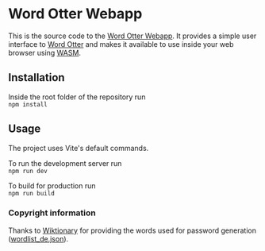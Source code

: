 # Word Otter Webapp
This is the source code to the [Word Otter Webapp](https://wordotter.maxboeer.com). It provides a simple user interface to [Word Otter](https://github.com/Schuwi/word_otter) and makes it available to use inside your web browser using [WASM](https://webassembly.org).

## Installation
Inside the root folder of the repository run <br/>
`npm install`

## Usage
The project uses Vite's default commands.

To run the development server run<br/>
`npm run dev`

To build for production run<br/>
`npm run build`

### Copyright information
Thanks to [Wiktionary](https://www.wiktionary.org) for providing the words used for password generation ([wordlist_de.json](wordlist_de.json)).